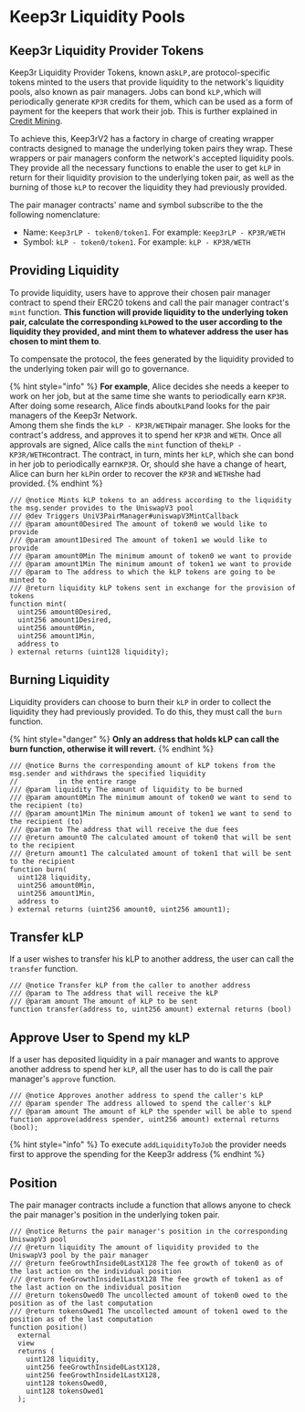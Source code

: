# Keep3r Liquidity Pools

## Keep3r Liquidity Provider Tokens

Keep3r Liquidity Provider Tokens, known as`kLP,`are protocol-specific tokens minted to the users that provide liquidity to the network's liquidity pools, also known as pair managers. Jobs can bond `kLP,`which will periodically generate `KP3R` credits for them, which can be used as a form of payment for the keepers that work their job. This is further explained in [Credit Mining](https://app.gitbook.com/@wonderland-1/s/keep3r-v2/~/drafts/-MlAXHGpKjiGu925cyCz/tokenomics/credits/credit-mining).

To achieve this, Keep3rV2 has a factory in charge of creating wrapper contracts designed to  manage the underlying token pairs they wrap. These wrappers or pair managers conform the network's accepted liquidity pools. They provide all the necessary functions to enable the user to get `kLP` in return for their liquidity provision to the underlying token pair, as well as the burning of those `kLP` to recover the liquidity they had previously provided.

The pair manager contracts' name and symbol subscribe to the the following nomenclature:

* Name: `Keep3rLP - token0/token1`.  For example:  `Keep3rLP - KP3R/WETH`
* Symbol: `kLP - token0/token1`.  For example:  `kLP - KP3R/WETH`

## Providing Liquidity

To provide liquidity, users have to approve their chosen pair manager contract to spend their ERC20 tokens and call the pair manager contract's `mint` function. **This function will provide liquidity to the underlying token pair, calculate the corresponding `kLP`owed to the user according to the liquidity they provided, and mint them to whatever address the user has chosen to mint them to**.

To compensate the protocol, the fees generated by the liquidity provided to the underlying token pair will go to governance.

{% hint style="info" %}
**For example**, Alice decides she needs a keeper to work on her job, but at the same time she wants to periodically earn `KP3R`. After doing some research, Alice finds about`kLP`and looks for the pair managers of the Keep3r Network.   
Among them she finds the `kLP - KP3R/WETH`pair manager. She looks for the contract's address, and approves it to spend her `KP3R` and `WETH`. Once all approvals are signed, Alice calls the `mint` function of the`kLP - KP3R/WETH`contract. The contract, in turn, mints her `kLP`, which she can bond in her job to periodically earn`KP3R`. Or, should she have a change of heart, Alice can burn her `kLP`in order to recover the `KP3R` and `WETH`she had provided.
{% endhint %}

```text
/// @notice Mints kLP tokens to an address according to the liquidity the msg.sender provides to the UniswapV3 pool
/// @dev Triggers UniV3PairManager#uniswapV3MintCallback
/// @param amount0Desired The amount of token0 we would like to provide
/// @param amount1Desired The amount of token1 we would like to provide
/// @param amount0Min The minimum amount of token0 we want to provide
/// @param amount1Min The minimum amount of token1 we want to provide
/// @param to The address to which the kLP tokens are going to be minted to
/// @return liquidity kLP tokens sent in exchange for the provision of tokens
function mint(
  uint256 amount0Desired,
  uint256 amount1Desired,
  uint256 amount0Min,
  uint256 amount1Min,
  address to
) external returns (uint128 liquidity);
```

## Burning Liquidity

Liquidity providers can choose to burn their `kLP` in order to collect the liquidity they had previously provided. To do this, they must call the `burn` function.

{% hint style="danger" %}
**Only an address that holds kLP can call the burn function, otherwise it will revert.**
{% endhint %}

```text
/// @notice Burns the corresponding amount of kLP tokens from the msg.sender and withdraws the specified liquidity
//          in the entire range
/// @param liquidity The amount of liquidity to be burned
/// @param amount0Min The minimum amount of token0 we want to send to the recipient (to)
/// @param amount1Min The minimum amount of token1 we want to send to the recipient (to)
/// @param to The address that will receive the due fees
/// @return amount0 The calculated amount of token0 that will be sent to the recipient
/// @return amount1 The calculated amount of token1 that will be sent to the recipient
function burn(
  uint128 liquidity,
  uint256 amount0Min,
  uint256 amount1Min,
  address to
) external returns (uint256 amount0, uint256 amount1);
```

## Transfer kLP

If a user wishes to transfer his kLP to another address, the user can call the `transfer` function.

```text
/// @notice Transfer kLP from the caller to another address
/// @param to The address that will receive the kLP
/// @param amount The amount of kLP to be sent
function transfer(address to, uint256 amount) external returns (bool)
```

## Approve User to Spend my kLP

If a user has deposited liquidity in a pair manager and wants to approve another address to spend her `kLP`, all the user has to do is call the pair manager's `approve` function.

```text
/// @notice Approves another address to spend the caller's kLP
/// @param spender The address allowed to spend the caller's kLP
/// @param amount The amount of kLP the spender will be able to spend
function approve(address spender, uint256 amount) external returns (bool);
```

{% hint style="info" %}
To execute `addLiquidityToJob` the provider needs first to approve the spending for the Keep3r address
{% endhint %}

## Position

The pair manager contracts include a function that allows anyone to check the pair manager's position in the underlying token pair.

```text
/// @notice Returns the pair manager's position in the corresponding UniswapV3 pool
/// @return liquidity The amount of liquidity provided to the UniswapV3 pool by the pair manager
/// @return feeGrowthInside0LastX128 The fee growth of token0 as of the last action on the individual position
/// @return feeGrowthInside1LastX128 The fee growth of token1 as of the last action on the individual position
/// @return tokensOwed0 The uncollected amount of token0 owed to the position as of the last computation
/// @return tokensOwed1 The uncollected amount of token1 owed to the position as of the last computation
function position()
  external
  view
  returns (
    uint128 liquidity,
    uint256 feeGrowthInside0LastX128,
    uint256 feeGrowthInside1LastX128,
    uint128 tokensOwed0,
    uint128 tokensOwed1
  );
```

